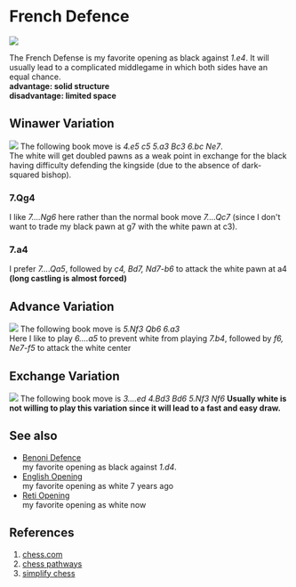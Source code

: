 # French Defence
![](https://images.chesscomfiles.com/uploads/v1/images_users/tiny_mce/norbertino11/phpEtV9Xa.jpeg)

The French Defense is my favorite opening as black against *1.e4*. It will usually lead to a complicated middlegame in which both sides have an equal chance.
<br>**advantage: solid structure** 
<br>**disadvantage: limited space** 

## Winawer Variation
![](https://www.chess.com/share/opening/default/French-Defense-Winawer-Variation)
The following book move is *4.e5 c5 5.a3 Bc3 6.bc Ne7*.
<br>The white will get doubled pawns as a weak point in exchange for the black having difficulty defending the kingside (due to the absence of dark-squared bishop).

### 7.Qg4
I like *7....Ng6* here rather than the normal book move *7....Qc7* (since I don't want to trade my black pawn at g7 with the white pawn at c3).
### 7.a4
I prefer *7....Qa5*, followed by *c4, Bd7, Nd7-b6* to attack the white pawn at a4 **(long castling is almost forced)**

## Advance Variation
![](https://www.chess.com/share/opening/default/French-Defense-Advance-Variation-3...c5-4.c3-Nc6)
The following book move is *5.Nf3 Qb6 6.a3*
<br>Here I like to play *6....a5* to prevent white from playing *7.b4*, followed by *f6, Ne7-f5* to attack the white center


## Exchange Variation
![](https://www.chess.com/share/opening/default/French-Defense-Exchange-Variation)
The following book move is *3....ed 4.Bd3 Bd6 5.Nf3 Nf6*
**Usually white is not willing to play this variation since it will lead to a fast and easy draw.**

## See also
- [Benoni Defence](https://www.chess.com/openings/Benoni-Defense-Modern-Variation)
<br> my favorite opening as black against *1.d4*.
- [English Opening](https://www.chess.com/openings/English-Opening)
<br> my favorite opening as white 7 years ago
- [Reti Opening](https://www.chess.com/openings/Reti-Opening)
<br> my favorite opening as white now

## References
1. [chess.com](https://www.chess.com/openings/French-Defense#advance)
2. [chess pathways](https://chesspathways.com/chess-openings/kings-pawn-opening/french-defense/)
3. [simplify chess](https://simplifychess.com/french-defense/)
